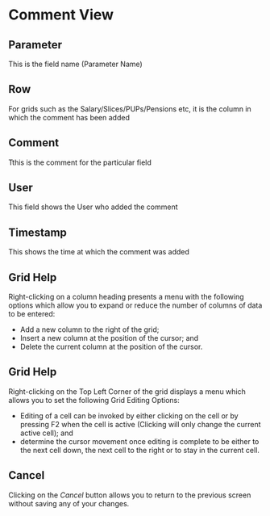 # Comment View



## Parameter

This is the field name (Parameter Name)

## Row

For grids such as the Salary/Slices/PUPs/Pensions etc, it is the column
in which the comment has been added

## Comment

Tthis is the comment for the particular field

## User

This field shows the User who added the comment

## Timestamp

This shows the time at which the comment was added

## Grid Help

Right-clicking on a column heading presents a menu with the following
options which allow you to expand or reduce the number of columns of
data to be entered:

-   Add a new column to the right of the grid;
-   Insert a new column at the position of the cursor; and
-   Delete the current column at the position of the cursor.

## Grid Help

Right-clicking on the Top Left Corner of the grid displays a menu which
allows you to set the following Grid Editing Options:

-   Editing of a cell can be invoked by either clicking on the cell or
    by pressing F2 when the cell is active (Clicking will only change
    the current active cell); and
-   determine the cursor movement once editing is complete to be either
    to the next cell down, the next cell to the right or to stay in the
    current cell.

## Cancel

Clicking on the _Cancel_ button allows you to return to the previous
screen without saving any of your changes.
